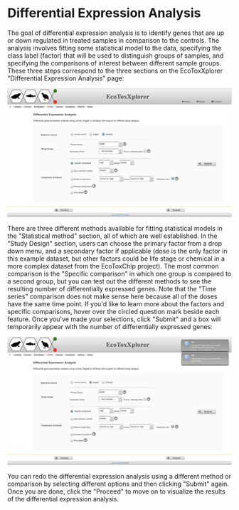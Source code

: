 # Differential Expression Analysis

The goal of differential expression analysis is to identify genes that are up or down regulated in treated samples in comparison to the controls. The analysis involves fitting some statistical model to the data, specifying the class label (factor) that will be used to distinguish groups of samples, and specifying the comparisons of interest between different sample groups. These three steps correspond to the three sections on the EcoToxXplorer "Differential Expression Analysis" page:

![Image](RNAseq_DEG.png)

There are three different methods available for fitting statistical models in the "Statistical method" section, all of which are well established. In the "Study Design" section, users can choose the primary factor from a drop down menu, and a secondary factor if applicable (dose is the only factor in this example dataset, but other factors could be life stage or chemical in a more complex dataset from the EcoToxChip project). The most common comparison is the "Specific comparison" in which one group is compared to a second group, but you can test out the different methods to see the resulting number of differentially expressed genes. Note that the "Time series" comparison does not make sense here because all of the doses have the same time point. If you'd like to learn more about the factors and specific comparisons, hover over the circled question mark beside each feature. Once you've made your selections, click "Submit" and a box will temporarily appear with the number of differentially expressed genes:

![Image](RNAseq_DEG_results.png)

You can redo the differential expression analysis using a different method or comparison by selecting different options and then clicking "Submit" again. Once you are done, click the "Proceed" to move on to visualize the results of the differential expression analysis. 
